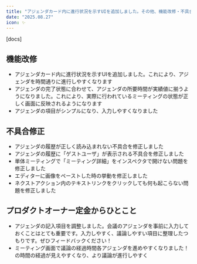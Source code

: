 ```yaml
---
title: "アジェンダカード内に進行状況を示すUIを追加しました。その他、機能改修・不具合修正を行いました"
date: "2025.08.27"
icon: ✨
---
```


[docs]

## 機能改修

- アジェンダカード内に進行状況を示すUIを追加しました。これにより、アジェンダを時間通りに進行しやすくなります
- アジェンダの完了状態に合わせて、アジェンダの所要時間が実績値に揃うようになりました。これにより、実際に行われているミーティングの状態が正しく画面に反映されるようになります
- アジェンダの項目がシンプルになり、入力しやすくなりました

## 不具合修正

- アジェンダの履歴が正しく読み込まれない不具合を修正しました
- アジェンダの履歴に「ゲストユーザ」が表示される不具合を修正しました
- 単体ミーティングで「ミーティング詳細」をインスペクタで開けない問題を修正しました
- エディターに画像をペーストした時の挙動を修正しました
- ネクストアクション内のテキストリンクをクリックしても何も起こらない問題を修正しました

## プロダクトオーナー定金からひとこと
- アジェンダの記入項目を調整しました。会議のアジェンダを事前に入力しておくことはとても重要です。入力しやすく、議論しやすい項目に整理したつもりです。ぜひフィードバックください！
- ミーティング画面で議論の経過時間各アジェンダを進めやすくなりました！の時間の経過が見えやすくなり、より議論が進行しやすく